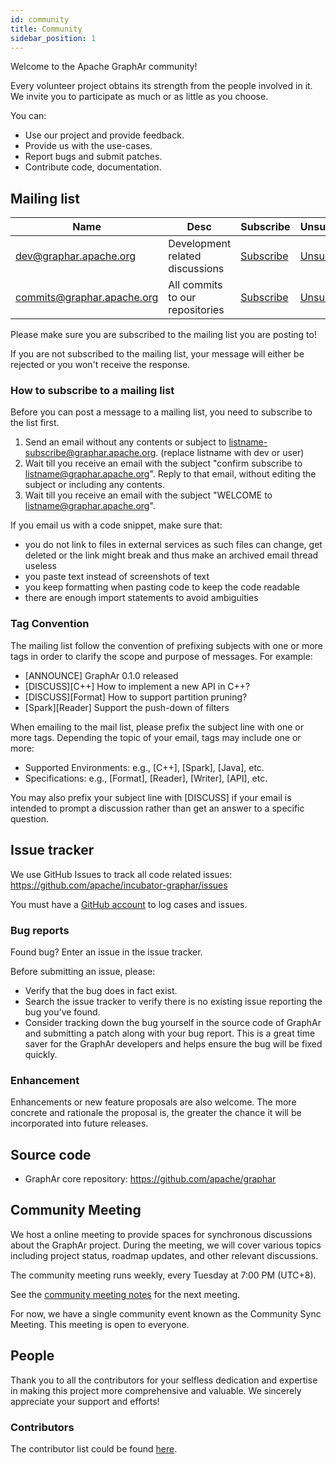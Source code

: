 ```yaml
---
id: community
title: Community
sidebar_position: 1
---
```


Welcome to the Apache GraphAr community!

Every volunteer project obtains its strength from the people involved in it. We invite you to participate as much or as little as you choose.

You can:

* Use our project and provide feedback.
* Provide us with the use-cases.
* Report bugs and submit patches.
* Contribute code, documentation.

## Mailing list

| Name                       | Desc                            | Subscribe                                                | Unsubscribe                                                  | Post                                   | Archive                                                                  |
|----------------------------|---------------------------------|----------------------------------------------------------|--------------------------------------------------------------|----------------------------------------|--------------------------------------------------------------------------|
| dev@graphar.apache.org     | Development related discussions | [Subscribe](mailto:dev-subscribe@graphar.apache.org)     | [Unsubscribe](mailto:dev-unsubscribe@graphar.apache.org)     | [Post](mailto:dev@graphar.apache.org)  | [Archive](https://lists.apache.org/list.html?dev@graphar.apache.org)     |
| commits@graphar.apache.org | All commits to our repositories | [Subscribe](mailto:commits-subscribe@graphar.apache.org) | [Unsubscribe](mailto:commits-unsubscribe@graphar.apache.org) | Read only list                         | [Archive](https://lists.apache.org/list.html?commits@graphar.apache.org) |


Please make sure you are subscribed to the mailing list you are posting to!

If you are not subscribed to the mailing list, your message will either be rejected or you won't receive the response.

### How to subscribe to a mailing list

Before you can post a message to a mailing list, you need to subscribe to the list first.

1. Send an email without any contents or subject to listname-subscribe@graphar.apache.org. (replace listname with dev or user)
2. Wait till you receive an email with the subject "confirm subscribe to listname@graphar.apache.org". Reply to that email, without editing the subject or including any contents.
3. Wait till you receive an email with the subject "WELCOME to listname@graphar.apache.org".

If you email us with a code snippet, make sure that:

* you do not link to files in external services as such files can change, get deleted or the link might break and thus make an archived email thread useless
* you paste text instead of screenshots of text
* you keep formatting when pasting code to keep the code readable
* there are enough import statements to avoid ambiguities

### Tag Convention

The mailing list follow the convention of prefixing subjects with one or more tags in order to
clarify the scope and purpose of messages. For example:

- [ANNOUNCE] GraphAr 0.1.0 released
- [DISCUSS][C++] How to implement a new API in C++?
- [DISCUSS][Format] How to support partition pruning?
- [Spark][Reader] Support the push-down of filters

When emailing to the mail list, please prefix the subject line with one or more tags.
Depending the topic of your email, tags may include one or more:

- Supported Environments: e.g., [C++], [Spark], [Java], etc.
- Specifications: e.g., [Format], [Reader], [Writer], [API], etc.

You may also prefix your subject line with [DISCUSS] if your email is intended to prompt a discussion
rather than get an answer to a specific question.

## Issue tracker

We use GitHub Issues to track all code related issues: https://github.com/apache/incubator-graphar/issues

You must have a [GitHub account](https://github.com/signup) to log cases and issues.

### Bug reports

Found bug? Enter an issue in the issue tracker.

Before submitting an issue, please:

* Verify that the bug does in fact exist.
* Search the issue tracker to verify there is no existing issue reporting the bug you've found.
* Consider tracking down the bug yourself in the source code of GraphAr and submitting a patch along with your bug report. This is a great time saver for the GraphAr developers and helps ensure the bug will be fixed quickly.

### Enhancement

Enhancements or new feature proposals are also welcome. The more concrete and rationale the proposal is, the greater the chance it will be incorporated into future releases.

## Source code

* GraphAr core repository: https://github.com/apache/graphar

## Community Meeting

We host a online meeting to provide spaces for synchronous discussions about the GraphAr project.
During the meeting, we will cover various topics including project status, roadmap updates, and other relevant discussions.

The community meeting runs weekly, every Tuesday at 7:00 PM (UTC+8).

See the [community meeting notes](https://github.com/apache/incubator-graphar/wiki/GraphAr-Weekly-Community-Meeting) for the next meeting.

For now, we have a single community event known as the Community Sync Meeting.
This meeting is open to everyone.

## People

Thank you to all the contributors for your selfless dedication and expertise
in making this project more comprehensive and valuable.
We sincerely appreciate your support and efforts!

### Contributors

The contributor list could be found [here](https://github.com/apache/graphar/graphs/contributors/).
